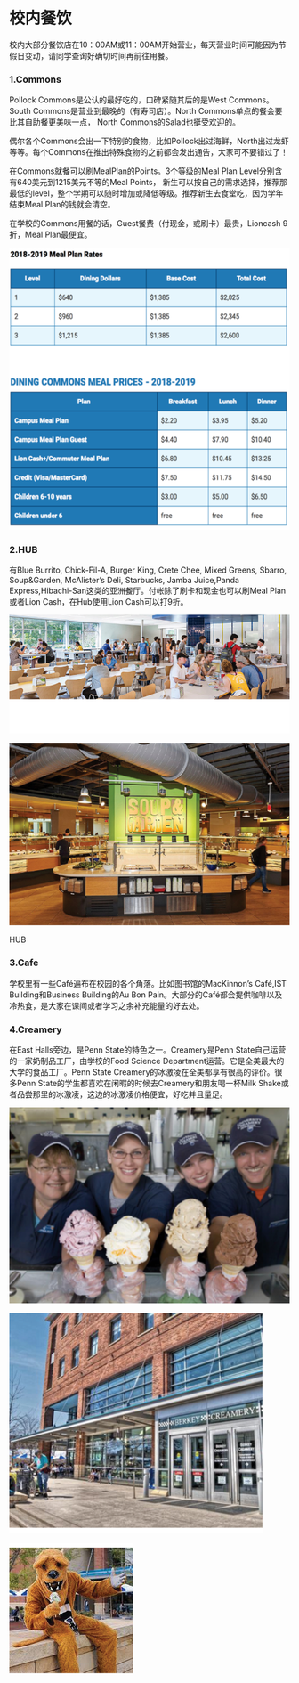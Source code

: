 # 校内餐饮

校内大部分餐饮店在10：00AM或11：00AM开始营业，每天营业时间可能因为节假日变动，请同学查询好确切时间再前往用餐。

### 1.Commons

Pollock Commons是公认的最好吃的，口碑紧随其后的是West Commons。South Commons是营业到最晚的（有寿司店）。North Commons单点的餐会要比其自助餐更美味一点， North Commons的Salad也挺受欢迎的。

偶尔各个Commons会出一下特别的食物，比如Pollock出过海鲜，North出过龙虾等等。每个Commons在推出特殊食物的之前都会发出通告，大家可不要错过了！

在Commons就餐可以刷MealPlan的Points。3个等级的Meal Plan Level分别含有640美元到1215美元不等的Meal Points， 新生可以按自己的需求选择，推荐那最低的level，整个学期可以随时增加或降低等级。推荐新生去食堂吃，因为学年结束Meal Plan的钱就会清空。

在学校的Commons用餐的话，Guest餐费（付现金，或刷卡）最贵，Lioncash 9折，Meal Plan最便宜。

![](../.gitbook/assets/image%20%28167%29.png)

### 2.HUB

有Blue Burrito, Chick-Fil-A, Burger King, Crete Chee, Mixed Greens, Sbarro, Soup&Garden, McAlister’s Deli, Starbucks, Jamba Juice,Panda Express,Hibachi-San这类的亚洲餐厅。付帐除了刷卡和现金也可以刷Meal Plan或者Lion Cash，在Hub使用Lion Cash可以打9折。

![](../.gitbook/assets/image%20%28133%29.png)

![HUB](../.gitbook/assets/image%20%2818%29.png)

HUB

### 3.Cafe

学校里有一些Café遍布在校园的各个角落。比如图书馆的MacKinnon’s Café,IST Building和Business Building的Au Bon Pain。大部分的Café都会提供咖啡以及冷热食，是大家在课间或者学习之余补充能量的好去处。

### 4.Creamery

在East Halls旁边，是Penn State的特色之一。Creamery是Penn State自己运营的一家奶制品工厂，由学校的Food Science Department运营。它是全美最大的大学的食品工厂。Penn State Creamery的冰激凌在全美都享有很高的评价。很多Penn State的学生都喜欢在闲暇的时候去Creamery和朋友喝一杯Milk Shake或者品尝那里的冰激凌，这边的冰激凌价格便宜，好吃并且量足。

![](../.gitbook/assets/image%20%2826%29.png)

![](../.gitbook/assets/image%20%28170%29.png)

![](../.gitbook/assets/image%20%2822%29.png)

